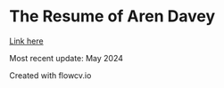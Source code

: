 # The Resume of Aren Davey

[Link here](https://github.com/aahdee/resume/blob/master/resume.pdf)

Most recent update: May 2024

Created with flowcv.io
